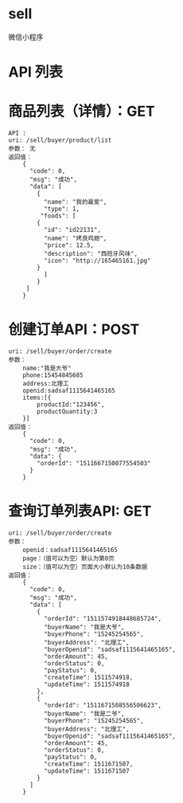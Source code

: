 # sell
微信小程序


#	API 列表

#	商品列表（详情）：GET
	API :
    uri: /sell/buyer/product/list 
    参数： 无             
    返回值：                               
	    {     
          "code": 0,
          "msg": "成功",
          "data": [
		    {
		      "name": "我的最爱",
		      "type": 1,
		     "foods": [
			{
			  "id": "id22131",
			  "name": "烤良鸡翅",
			  "price": 12.5,
			  "description": "西班牙风味",
			  "icon": "http://165465161.jpg"
			}
		      ]
		    }
		 ]
	    }
#	创建订单API：POST
	uri: /sell/buyer/order/create
	参数：
		name:"我是大爷"
		phone:15454845685
		address:北理工
		openid:sadsaf1115641465165
		items:[{
			productId:"123456",
			productQuantity:3
		}]
	返回值：
		{
		  "code": 0,
		  "msg": "成功",
		  "data": {
		    "orderId": "1511667150077554503"
		  }
		}
	
#	查询订单列表API: GET
	uri: /sell/buyer/order/create
	参数：
		openid：sadsaf1115641465165
		page：（值可以为空）默认为第0页
		size：（值可以为空）页面大小默认为10条数据
	返回值：
		{
		  "code": 0,
		  "msg": "成功",
		  "data": [
		    {
		      "orderId": "1511574918448685724",
		      "buyerName": "我是大爷",
		      "buyerPhone": "15245254565",
		      "buyerAddress": "北理工",
		      "buyerOpenid": "sadsaf1115641465165",
		      "orderAmount": 45,
		      "orderStatus": 0,
		      "payStatus": 0,
		      "createTime": 1511574918,
		      "updateTime": 1511574918
		    },
		    {
		      "orderId": "1511671508556506623",
		      "buyerName": "我是二爷",
		      "buyerPhone": "15245254565",
		      "buyerAddress": "北理工",
		      "buyerOpenid": "sadsaf1115641465165",
		      "orderAmount": 45,
		      "orderStatus": 0,
		      "payStatus": 0,
		      "createTime": 1511671507,
		      "updateTime": 1511671507
		    }
		  ]
		}











